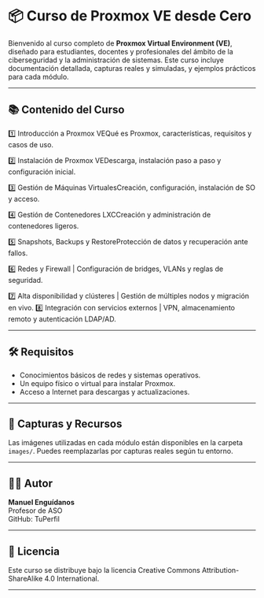# 📦 Curso de Proxmox VE desde Cero

Bienvenido al curso completo de **Proxmox Virtual Environment (VE)**, diseñado para estudiantes, docentes y profesionales del ámbito de la ciberseguridad y la administración de sistemas. Este curso incluye documentación detallada, capturas reales y simuladas, y ejemplos prácticos para cada módulo.

---

## 📚 Contenido del Curso

1️⃣ Introducción a Proxmox VEQué es Proxmox, características, requisitos y casos de uso.

2️⃣ Instalación de Proxmox VEDescarga, instalación paso a paso y configuración inicial.

3️⃣ Gestión de Máquinas VirtualesCreación, configuración, instalación de SO y acceso.

4️⃣ Gestión de Contenedores LXCCreación y administración de contenedores ligeros.

5️⃣ Snapshots, Backups y RestoreProtección de datos y recuperación ante fallos.

6️⃣ Redes y Firewall | Configuración de bridges, VLANs y reglas de seguridad. 

7️⃣ Alta disponibilidad y clústeres | Gestión de múltiples nodos y migración en vivo.
8️⃣ Integración con servicios externos | VPN, almacenamiento remoto y autenticación LDAP/AD.

---

## 🛠️ Requisitos

- Conocimientos básicos de redes y sistemas operativos.
- Un equipo físico o virtual para instalar Proxmox.
- Acceso a Internet para descargas y actualizaciones.

---

## 📸 Capturas y Recursos

Las imágenes utilizadas en cada módulo están disponibles en la carpeta `images/`. Puedes reemplazarlas por capturas reales según tu entorno.

---

## 🧑‍🏫 Autor

**Manuel Enguídanos**  
Profesor de ASO  
GitHub: TuPerfil

---

## 📄 Licencia

Este curso se distribuye bajo la licencia Creative Commons Attribution-ShareAlike 4.0 International.

---

